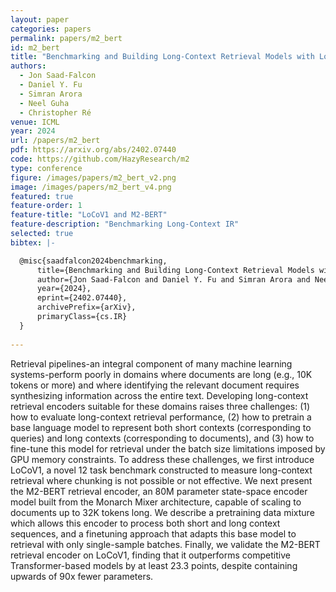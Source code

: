```yaml
---
layout: paper
categories: papers
permalink: papers/m2_bert
id: m2_bert
title: "Benchmarking and Building Long-Context Retrieval Models with LoCo and M2-BERT"
authors: 
  - Jon Saad-Falcon
  - Daniel Y. Fu
  - Simran Arora
  - Neel Guha
  - Christopher Ré
venue: ICML
year: 2024
url: /papers/m2_bert
pdf: https://arxiv.org/abs/2402.07440
code: https://github.com/HazyResearch/m2
type: conference
figure: /images/papers/m2_bert_v2.png
image: /images/papers/m2_bert_v4.png
featured: true
feature-order: 1
feature-title: "LoCoV1 and M2-BERT"
feature-description: "Benchmarking Long-Context IR"
selected: true
bibtex: |-

  @misc{saadfalcon2024benchmarking,
      title={Benchmarking and Building Long-Context Retrieval Models with LoCo and M2-BERT}, 
      author={Jon Saad-Falcon and Daniel Y. Fu and Simran Arora and Neel Guha and Christopher Ré},
      year={2024},
      eprint={2402.07440},
      archivePrefix={arXiv},
      primaryClass={cs.IR}
  }
  
---
```


Retrieval pipelines-an integral component of many machine learning systems-perform poorly in domains where documents are long (e.g., 10K tokens or more) and where identifying the relevant document requires synthesizing information across the entire text. Developing long-context retrieval encoders suitable for these domains raises three challenges: (1) how to evaluate long-context retrieval performance, (2) how to pretrain a base language model to represent both short contexts (corresponding to queries) and long contexts (corresponding to documents), and (3) how to fine-tune this model for retrieval under the batch size limitations imposed by GPU memory constraints. To address these challenges, we first introduce LoCoV1, a novel 12 task benchmark constructed to measure long-context retrieval where chunking is not possible or not effective. We next present the M2-BERT retrieval encoder, an 80M parameter state-space encoder model built from the Monarch Mixer architecture, capable of scaling to documents up to 32K tokens long. We describe a pretraining data mixture which allows this encoder to process both short and long context sequences, and a finetuning approach that adapts this base model to retrieval with only single-sample batches. Finally, we validate the M2-BERT retrieval encoder on LoCoV1, finding that it outperforms competitive Transformer-based models by at least 23.3 points, despite containing upwards of 90x fewer parameters.
